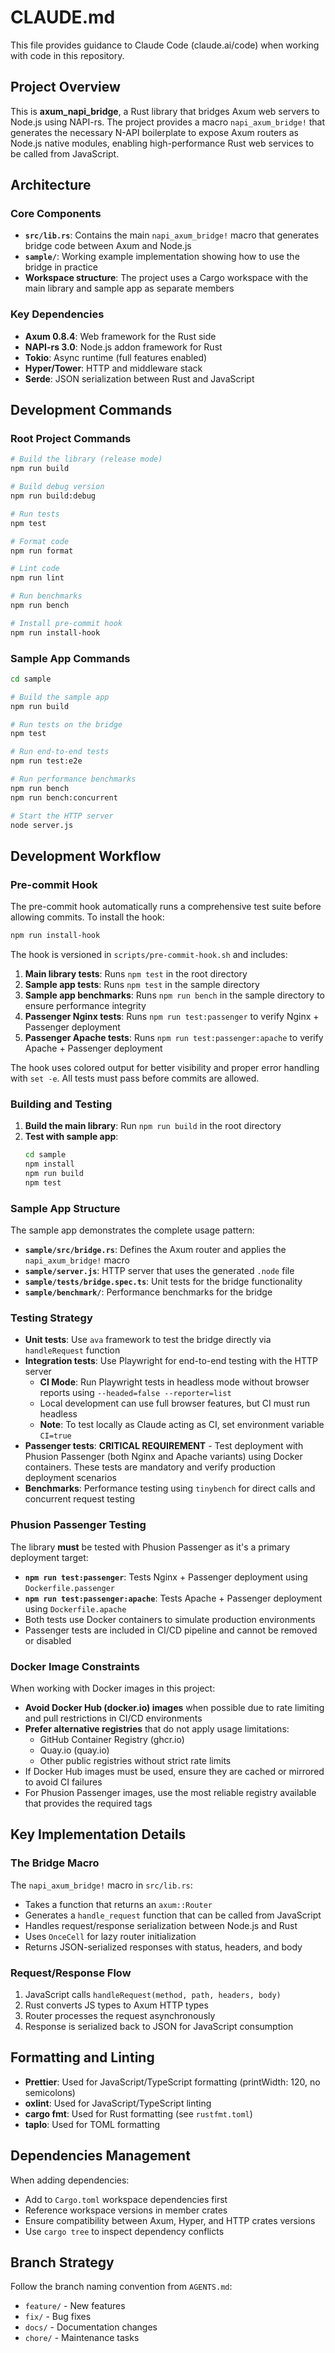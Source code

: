 # CLAUDE.md

This file provides guidance to Claude Code (claude.ai/code) when working with code in this repository.

## Project Overview

This is **axum_napi_bridge**, a Rust library that bridges Axum web servers to Node.js using NAPI-rs. The project provides a macro `napi_axum_bridge!` that generates the necessary N-API boilerplate to expose Axum routers as Node.js native modules, enabling high-performance Rust web services to be called from JavaScript.

## Architecture

### Core Components

- **`src/lib.rs`**: Contains the main `napi_axum_bridge!` macro that generates bridge code between Axum and Node.js
- **`sample/`**: Working example implementation showing how to use the bridge in practice
- **Workspace structure**: The project uses a Cargo workspace with the main library and sample app as separate members

### Key Dependencies

- **Axum 0.8.4**: Web framework for the Rust side
- **NAPI-rs 3.0**: Node.js addon framework for Rust
- **Tokio**: Async runtime (full features enabled)
- **Hyper/Tower**: HTTP and middleware stack
- **Serde**: JSON serialization between Rust and JavaScript

## Development Commands

### Root Project Commands

```bash
# Build the library (release mode)
npm run build

# Build debug version  
npm run build:debug

# Run tests
npm test

# Format code
npm run format

# Lint code
npm run lint

# Run benchmarks
npm run bench

# Install pre-commit hook
npm run install-hook
```

### Sample App Commands

```bash
cd sample

# Build the sample app
npm run build

# Run tests on the bridge
npm test

# Run end-to-end tests
npm run test:e2e

# Run performance benchmarks
npm run bench
npm run bench:concurrent

# Start the HTTP server
node server.js
```

## Development Workflow

### Pre-commit Hook

The pre-commit hook automatically runs a comprehensive test suite before allowing commits. To install the hook:

```bash
npm run install-hook
```

The hook is versioned in `scripts/pre-commit-hook.sh` and includes:

1. **Main library tests**: Runs `npm test` in the root directory
2. **Sample app tests**: Runs `npm test` in the sample directory
3. **Sample app benchmarks**: Runs `npm run bench` in the sample directory to ensure performance integrity
4. **Passenger Nginx tests**: Runs `npm run test:passenger` to verify Nginx + Passenger deployment
5. **Passenger Apache tests**: Runs `npm run test:passenger:apache` to verify Apache + Passenger deployment

The hook uses colored output for better visibility and proper error handling with `set -e`. All tests must pass before commits are allowed.

### Building and Testing

1. **Build the main library**: Run `npm run build` in the root directory
2. **Test with sample app**: 
   ```bash
   cd sample
   npm install
   npm run build
   npm test
   ```

### Sample App Structure

The sample app demonstrates the complete usage pattern:

- **`sample/src/bridge.rs`**: Defines the Axum router and applies the `napi_axum_bridge!` macro
- **`sample/server.js`**: HTTP server that uses the generated `.node` file
- **`sample/tests/bridge.spec.ts`**: Unit tests for the bridge functionality
- **`sample/benchmark/`**: Performance benchmarks for the bridge

### Testing Strategy

- **Unit tests**: Use `ava` framework to test the bridge directly via `handleRequest` function
- **Integration tests**: Use Playwright for end-to-end testing with the HTTP server
  - **CI Mode**: Run Playwright tests in headless mode without browser reports using `--headed=false --reporter=list`
  - Local development can use full browser features, but CI must run headless
  - **Note**: To test locally as Claude acting as CI, set environment variable `CI=true`
- **Passenger tests**: **CRITICAL REQUIREMENT** - Test deployment with Phusion Passenger (both Nginx and Apache variants) using Docker containers. These tests are mandatory and verify production deployment scenarios
- **Benchmarks**: Performance testing using `tinybench` for direct calls and concurrent request testing

### Phusion Passenger Testing

The library **must** be tested with Phusion Passenger as it's a primary deployment target:

- **`npm run test:passenger`**: Tests Nginx + Passenger deployment using `Dockerfile.passenger`
- **`npm run test:passenger:apache`**: Tests Apache + Passenger deployment using `Dockerfile.apache`
- Both tests use Docker containers to simulate production environments
- Passenger tests are included in CI/CD pipeline and cannot be removed or disabled

### Docker Image Constraints

When working with Docker images in this project:
- **Avoid Docker Hub (docker.io) images** when possible due to rate limiting and pull restrictions in CI/CD environments
- **Prefer alternative registries** that do not apply usage limitations:
  - GitHub Container Registry (ghcr.io) 
  - Quay.io (quay.io)
  - Other public registries without strict rate limits
- If Docker Hub images must be used, ensure they are cached or mirrored to avoid CI failures
- For Phusion Passenger images, use the most reliable registry available that provides the required tags

## Key Implementation Details

### The Bridge Macro

The `napi_axum_bridge!` macro in `src/lib.rs`:
- Takes a function that returns an `axum::Router`
- Generates a `handle_request` function that can be called from JavaScript
- Handles request/response serialization between Node.js and Rust
- Uses `OnceCell` for lazy router initialization
- Returns JSON-serialized responses with status, headers, and body

### Request/Response Flow

1. JavaScript calls `handleRequest(method, path, headers, body)`
2. Rust converts JS types to Axum HTTP types
3. Router processes the request asynchronously
4. Response is serialized back to JSON for JavaScript consumption

## Formatting and Linting

- **Prettier**: Used for JavaScript/TypeScript formatting (printWidth: 120, no semicolons)
- **oxlint**: Used for JavaScript/TypeScript linting
- **cargo fmt**: Used for Rust formatting (see `rustfmt.toml`)
- **taplo**: Used for TOML formatting

## Dependencies Management

When adding dependencies:
- Add to `Cargo.toml` workspace dependencies first
- Reference workspace versions in member crates
- Ensure compatibility between Axum, Hyper, and HTTP crates versions
- Use `cargo tree` to inspect dependency conflicts

## Branch Strategy

Follow the branch naming convention from `AGENTS.md`:
- `feature/` - New features
- `fix/` - Bug fixes  
- `docs/` - Documentation changes
- `chore/` - Maintenance tasks